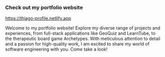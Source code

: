 ### Check out my portfolio website 
https://thiago-profile.netlify.app 

Welcome to my portfolio website! Explore my diverse range of projects and experiences, from full-stack applications like GeoQuiz and LearnTube, to the therapeutic board game Archetypes. With meticulous attention to detail and a passion for high-quality work, I am excited to share my world of software engineering with you. Come take a look!

